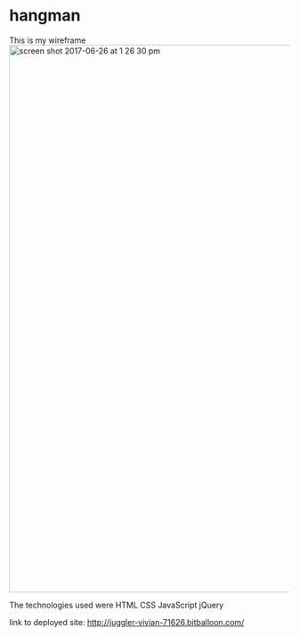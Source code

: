 # hangman
This is my wireframe
<img width="982" alt="screen shot 2017-06-26 at 1 26 30 pm" src="https://user-images.githubusercontent.com/22422858/27551862-23fb1a06-5a73-11e7-9206-5302b37b5cec.png">

The technologies used were
HTML
CSS
JavaScript
jQuery

link to deployed site: http://juggler-vivian-71626.bitballoon.com/
